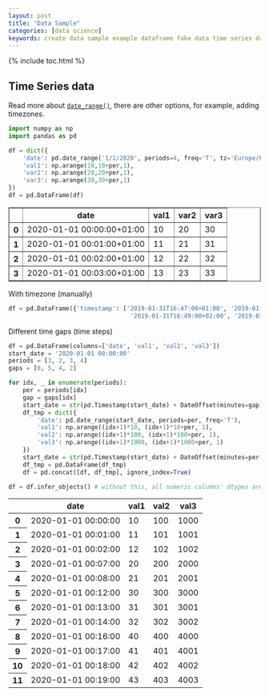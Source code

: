```yaml
---
layout: post
title: "Data Sample"
categories: [data science]
keywords: create data sample example dataframe fake data time series data int numbers columns list of int numbers from numpy different time steps gaps don't continue
---
```


{% include toc.html %}

## Time Series data

Read more about [`date_range()`](https://pandas.pydata.org/pandas-docs/stable/reference/api/pandas.date_range.html), there are other options, for example, adding timezones.

~~~ python
import numpy as np
import pandas as pd

df = dict({
    'date': pd.date_range('1/1/2020', periods=4, freq='T', tz='Europe/Paris'),
    'val1': np.arange(10,10+per,1),
    'var2': np.arange(20,20+per,1),
    'var3': np.arange(30,30+per,1)
})
df = pd.DataFrame(df)
~~~

<table border="1" class="dataframe">
  <thead>
    <tr>
      <th></th>
      <th>date</th>
      <th>val1</th>
      <th>var2</th>
      <th>var3</th>
    </tr>
  </thead>
  <tbody>
    <tr>
      <th>0</th>
      <td>2020-01-01 00:00:00+01:00</td>
      <td>10</td>
      <td>20</td>
      <td>30</td>
    </tr>
    <tr>
      <th>1</th>
      <td>2020-01-01 00:01:00+01:00</td>
      <td>11</td>
      <td>21</td>
      <td>31</td>
    </tr>
    <tr>
      <th>2</th>
      <td>2020-01-01 00:02:00+01:00</td>
      <td>12</td>
      <td>22</td>
      <td>32</td>
    </tr>
    <tr>
      <th>3</th>
      <td>2020-01-01 00:03:00+01:00</td>
      <td>13</td>
      <td>23</td>
      <td>33</td>
    </tr>
  </tbody>
</table>

With timezone (manually)

~~~ python
df = pd.DataFrame({'timestamp': ['2019-01-31T16:47:00+01:00', '2019-01-31T16:48:00+02:00', 
                                  '2019-01-31T16:49:00+02:00', '2019-01-31T16:50:00+01:00']})
~~~

Different time gaps (time steps)

~~~ python
df = pd.DataFrame(columns=['date', 'val1', 'val2', 'val3'])
start_date = '2020-01-01 00:00:00'
periods = [3, 2, 3, 4]
gaps = [0, 5, 4, 2]

for idx, _ in enumerate(periods):
    per = periods[idx]
    gap = gaps[idx]
    start_date = str(pd.Timestamp(start_date) + DateOffset(minutes=gap))
    df_tmp = dict({
        'date': pd.date_range(start_date, periods=per, freq='T'),
        'val1': np.arange((idx+1)*10, (idx+1)*10+per, 1),
        'val2': np.arange((idx+1)*100, (idx+1)*100+per, 1),
        'val3': np.arange((idx+1)*1000, (idx+1)*1000+per, 1)
    })
    start_date = str(pd.Timestamp(start_date) + DateOffset(minutes=per-1))
    df_tmp = pd.DataFrame(df_tmp)
    df = pd.concat([df, df_tmp], ignore_index=True)

df = df.infer_objects() # without this, all numeric columns' dtypes are 'object'
~~~

<table class="dataframe">
  <thead>
    <tr>
      <th></th>
      <th>date</th>
      <th>val1</th>
      <th>val2</th>
      <th>val3</th>
    </tr>
  </thead>
  <tbody>
    <tr>
      <th>0</th>
      <td>2020-01-01 00:00:00</td>
      <td>10</td>
      <td>100</td>
      <td>1000</td>
    </tr>
    <tr>
      <th>1</th>
      <td>2020-01-01 00:01:00</td>
      <td>11</td>
      <td>101</td>
      <td>1001</td>
    </tr>
    <tr>
      <th>2</th>
      <td>2020-01-01 00:02:00</td>
      <td>12</td>
      <td>102</td>
      <td>1002</td>
    </tr>
    <tr>
      <th>3</th>
      <td>2020-01-01 00:07:00</td>
      <td>20</td>
      <td>200</td>
      <td>2000</td>
    </tr>
    <tr>
      <th>4</th>
      <td>2020-01-01 00:08:00</td>
      <td>21</td>
      <td>201</td>
      <td>2001</td>
    </tr>
    <tr>
      <th>5</th>
      <td>2020-01-01 00:12:00</td>
      <td>30</td>
      <td>300</td>
      <td>3000</td>
    </tr>
    <tr>
      <th>6</th>
      <td>2020-01-01 00:13:00</td>
      <td>31</td>
      <td>301</td>
      <td>3001</td>
    </tr>
    <tr>
      <th>7</th>
      <td>2020-01-01 00:14:00</td>
      <td>32</td>
      <td>302</td>
      <td>3002</td>
    </tr>
    <tr>
      <th>8</th>
      <td>2020-01-01 00:16:00</td>
      <td>40</td>
      <td>400</td>
      <td>4000</td>
    </tr>
    <tr>
      <th>9</th>
      <td>2020-01-01 00:17:00</td>
      <td>41</td>
      <td>401</td>
      <td>4001</td>
    </tr>
    <tr>
      <th>10</th>
      <td>2020-01-01 00:18:00</td>
      <td>42</td>
      <td>402</td>
      <td>4002</td>
    </tr>
    <tr>
      <th>11</th>
      <td>2020-01-01 00:19:00</td>
      <td>43</td>
      <td>403</td>
      <td>4003</td>
    </tr>
  </tbody>
</table>